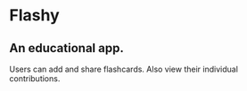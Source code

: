 # Flashy

## An educational app. 

Users can add and share flashcards. Also view their individual contributions.
